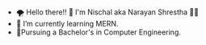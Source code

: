 - 🌪️ Hello there!! 👋 I'm Nischal aka Narayan Shrestha 🧑‍💻
- 🌱 I’m currently learning MERN.
- 🚀Pursuing a Bachelor's in Computer Engineering.

<!---
NischalShrestha07/NischalShrestha07 is a ✨ special ✨ repository because its `README.md` (this file) appears on your GitHub profile.
You can click the Preview link to take a look at your changes.
--->
